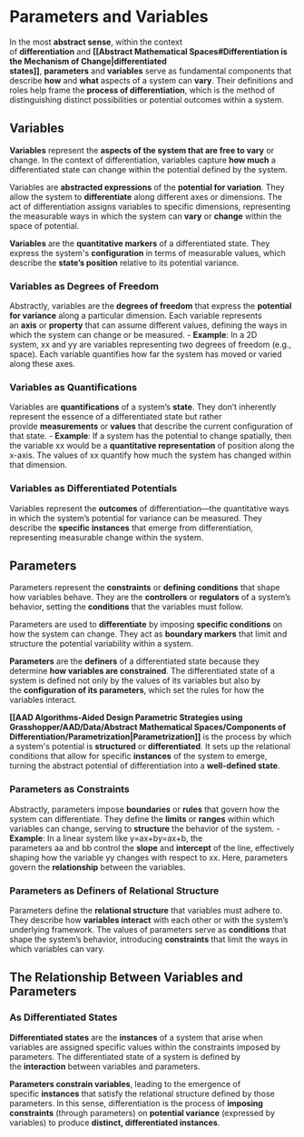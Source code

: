 # Parameters and Variables
In the most **abstract sense**, within the context of **differentiation** and **[[Abstract Mathematical Spaces#Differentiation is the Mechanism of Change|differentiated states]]**, **parameters** and **variables** serve as fundamental components that describe **how** and **what** aspects of a system can **vary**. 
	Their definitions and roles help frame the **process of differentiation**, which is the method of distinguishing distinct possibilities or potential outcomes within a system.
## Variables
**Variables** represent the **aspects of the system that are free to vary** or change. 
	In the context of differentiation, variables capture **how much** a differentiated state can change within the potential defined by the system.

Variables are **abstracted expressions** of the **potential for variation**. 
	They allow the system to **differentiate** along different axes or dimensions. 
		The act of differentiation assigns variables to specific dimensions, representing the measurable ways in which the system can **vary** or **change** within the space of potential.

**Variables** are the **quantitative markers** of a differentiated state.
	They express the system's **configuration** in terms of measurable values, which describe the **state’s position** relative to its potential variance.
### Variables as Degrees of Freedom
Abstractly, variables are the **degrees of freedom** that express the **potential for variance** along a particular dimension.
	Each variable represents an **axis** or **property** that can assume different values, defining the ways in which the system can change or be measured.
	    - **Example**: In a 2D system, xx and yy are variables representing two degrees of freedom (e.g., space). Each variable quantifies how far the system has moved or varied along these axes.
### Variables as Quantifications
Variables are **quantifications** of a system’s **state**.
	They don’t inherently represent the essence of a differentiated state but rather provide **measurements** or **values** that describe the current configuration of that state.
	    - **Example**: If a system has the potential to change spatially, then the variable xx would be a **quantitative representation** of position along the x-axis. The values of xx quantify how much the system has changed within that dimension.

### Variables as Differentiated Potentials
Variables represent the **outcomes** of differentiation—the quantitative ways in which the system’s potential for variance can be measured. 
	They describe the **specific instances** that emerge from differentiation, representing measurable change within the system.
## Parameters
Parameters represent the **constraints** or **defining conditions** that shape how variables behave. 
	They are the **controllers** or **regulators** of a system’s behavior, setting the **conditions** that the variables must follow.

Parameters are used to **differentiate** by imposing **specific conditions** on how the system can change.
	They act as **boundary markers** that limit and structure the potential variability within a system.

**Parameters** are the **definers** of a differentiated state because they determine **how variables are constrained**. 
	The differentiated state of a system is defined not only by the values of its variables but also by the **configuration of its parameters**, which set the rules for how the variables interact.

**[[AAD Algorithms-Aided Design Parametric Strategies using Grasshopper/AAD/Data/Abstract Mathematical Spaces/Components of Differentiation/Parametrization|Parametrization]]** is the process by which a system's potential is **structured** or **differentiated**.
	It sets up the relational conditions that allow for specific **instances** of the system to emerge, turning the abstract potential of differentiation into a **well-defined state**.
### Parameters as Constraints
Abstractly, parameters impose **boundaries** or **rules** that govern how the system can differentiate.
	They define the **limits** or **ranges** within which variables can change, serving to **structure** the behavior of the system.
	    - **Example**: In a linear system like y=ax+by=ax+b, the parameters aa and bb control the **slope** and **intercept** of the line, effectively shaping how the variable yy changes with respect to xx. Here, parameters govern the **relationship** between the variables.
### Parameters as Definers of Relational Structure
Parameters define the **relational structure** that variables must adhere to. 
	They describe how **variables interact** with each other or with the system’s underlying framework.
		 The values of parameters serve as **conditions** that shape the system’s behavior, introducing **constraints** that limit the ways in which variables can vary.
## The Relationship Between Variables and Parameters
### As Differentiated States
**Differentiated states** are the **instances** of a system that arise when variables are assigned specific values within the constraints imposed by parameters. 
	The differentiated state of a system is defined by the **interaction** between variables and parameters.

**Parameters constrain variables**, leading to the emergence of specific **instances** that satisfy the relational structure defined by those parameters. 
	In this sense, differentiation is the process of **imposing constraints** (through parameters) on **potential variance** (expressed by variables) to produce **distinct, differentiated instances**.